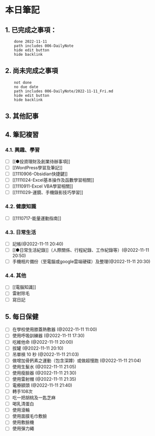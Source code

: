 
# 本日筆記


## 1. 已完成之事項：
```tasks
	done 2022-11-11
	path includes 006-DailyNote
	hide edit button 
	hide backlink
```

## 2. 尚未完成之事項
```tasks
	not done
	no due date
	path includes 006-DailyNote/2022-11-11_Fri.md
	hide edit button 
	hide backlink
```

## 3. 其他記事

## 4. 筆記複習
### 4.1. 興趣、學習
- [ ] [[●投資理財及創業待辦事項]]
- [ ] [[WordPress學習及筆記]]
- [ ] [[1110906-Obsidian快捷鍵]]
- [ ] [[1111024-Excel基本操作及函數學習相關]]
- [ ] [[1110911-Excel VBA學習相關]]
- [ ] [[1111029-運鏡、手機錄影技巧學習]]

### 4.2. 健康知識
- [ ] [[1110717-能量運動指南]]

### 4.3. 日常生活
- [ ] 記帳(@2022-11-11 20:40)
- [ ] [[●日常生活紀錄]]（人際關係、行程紀錄、工作紀錄等）(@2022-11-11 20:50)
- [ ] 手機相片備份（至電腦或google雲端硬碟）及整理(@2022-11-11 20:30)

### 4.4. 其他

- [ ] [[電腦知識]]
- [ ] 雷射除毛
- [ ] 寫日記

## 5. 每日保健
- [ ] 在學校使用膝蓋熱敷器 (@2022-11-11 11:00)
- [ ] 使用呼吸訓練器 (@2022-11-11 17:30)
- [ ] 吃維他命 (@2022-11-11 20:00)
- [ ] 拔罐 (@2022-11-11 20:10)
- [ ] 吊單槓 10 秒 (@2022-11-11 21:03)
- [ ] 做增加骨鈣素之運動（包含深蹲）或做超慢跑 (@2022-11-11 21:04)
- [ ] 使用生髮水 (@2022-11-11 21:05)
- [ ] 使用瘦臉器 (@2022-11-11 21:30)
- [ ] 使用雷射帽 (@2022-11-11 21:35)
- [ ] 電療額頭 (@2022-11-11 21:40)
- [ ] 轉手108次
- [ ] 吃一把胡桃及一匙芝麻
- [ ] 喝乳清蛋白
- [ ] 使用滾輪
- [ ] 使用面膜毛巾敷臉
- [ ] 使用敷臉機
- [ ] 使用彈力繩
